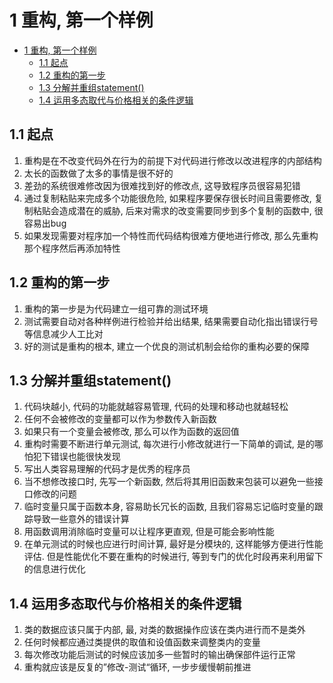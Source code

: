 # 1 重构, 第一个样例

- [1 重构, 第一个样例](#1-重构-第一个样例)
  - [1.1 起点](#11-起点)
  - [1.2 重构的第一步](#12-重构的第一步)
  - [1.3 分解并重组statement()](#13-分解并重组statement)
  - [1.4 运用多态取代与价格相关的条件逻辑](#14-运用多态取代与价格相关的条件逻辑)


## 1.1 起点

1. 重构是在不改变代码外在行为的前提下对代码进行修改以改进程序的内部结构
1. 太长的函数做了太多的事情是很不好的
2. 差劲的系统很难修改因为很难找到好的修改点, 这导致程序员很容易犯错
3. 通过复制粘贴来完成多个功能很危险, 如果程序要保存很长时间且需要修改, 复制粘贴会造成潜在的威胁, 后来对需求的改变需要同步到多个复制的函数中, 很容易出bug
4. 如果发现需要对程序加一个特性而代码结构很难方便地进行修改, 那么先重构那个程序然后再添加特性

## 1.2 重构的第一步

1. 重构的第一步是为代码建立一组可靠的测试环境
2. 测试需要自动对各种样例进行检验并给出结果, 结果需要自动化指出错误行号等信息减少人工比对
3. 好的测试是重构的根本, 建立一个优良的测试机制会给你的重构必要的保障

## 1.3 分解并重组statement()

1. 代码块越小, 代码的功能就越容易管理, 代码的处理和移动也就越轻松
2. 任何不会被修改的变量都可以作为参数传入新函数
3. 如果只有一个变量会被修改, 那么可以作为函数的返回值
1. 重构时需要不断进行单元测试, 每次进行小修改就进行一下简单的调试, 是的哪怕犯下错误也能很快发现
2. 写出人类容易理解的代码才是优秀的程序员
3. 当不想修改接口时, 先写一个新函数, 然后将其用旧函数来包装可以避免一些接口修改的问题
4. 临时变量只属于函数本身, 容易助长冗长的函数, 且我们容易忘记临时变量的跟踪导致一些意外的错误计算
5. 用函数调用消除临时变量可以让程序更直观, 但是可能会影响性能
6. 在单元测试的时候也应进行时间计算, 最好是分模块的, 这样能够方便进行性能评估. 但是性能优化不要在重构的时候进行, 等到专门的优化时段再来利用留下的信息进行优化

## 1.4 运用多态取代与价格相关的条件逻辑

1. 类的数据应该只属于内部, 最, 对类的数据操作应该在类内进行而不是类外
2. 任何时候都应通过类提供的取值和设值函数来调整类内的变量
3. 每次修改功能后测试的时候应该加多一些暂时的输出确保部件运行正常
4. 重构就应该是反复的”修改-测试“循环, 一步步缓慢朝前推进